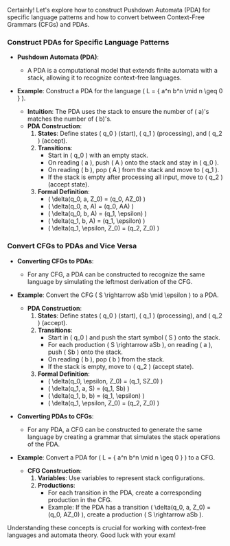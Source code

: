 


Certainly! Let's explore how to construct Pushdown Automata (PDA) for specific language patterns and how to convert between Context-Free Grammars (CFGs) and PDAs.

### Construct PDAs for Specific Language Patterns

- **Pushdown Automata (PDA)**:
  - A PDA is a computational model that extends finite automata with a stack, allowing it to recognize context-free languages.

- **Example**: Construct a PDA for the language \( L = \{ a^n b^n \mid n \geq 0 \} \).
  - **Intuition**: The PDA uses the stack to ensure the number of \( a\)'s matches the number of \( b\)'s.
  - **PDA Construction**:
    1. **States**: Define states \( q_0 \) (start), \( q_1 \) (processing), and \( q_2 \) (accept).
    2. **Transitions**:
       - Start in \( q_0 \) with an empty stack.
       - On reading \( a \), push \( A \) onto the stack and stay in \( q_0 \).
       - On reading \( b \), pop \( A \) from the stack and move to \( q_1 \).
       - If the stack is empty after processing all input, move to \( q_2 \) (accept state).
    3. **Formal Definition**:
       - \( \delta(q_0, a, Z_0) = (q_0, AZ_0) \)
       - \( \delta(q_0, a, A) = (q_0, AA) \)
       - \( \delta(q_0, b, A) = (q_1, \epsilon) \)
       - \( \delta(q_1, b, A) = (q_1, \epsilon) \)
       - \( \delta(q_1, \epsilon, Z_0) = (q_2, Z_0) \)

### Convert CFGs to PDAs and Vice Versa

- **Converting CFGs to PDAs**:
  - For any CFG, a PDA can be constructed to recognize the same language by simulating the leftmost derivation of the CFG.

- **Example**: Convert the CFG \( S \rightarrow aSb \mid \epsilon \) to a PDA.
  - **PDA Construction**:
    1. **States**: Define states \( q_0 \) (start), \( q_1 \) (processing), and \( q_2 \) (accept).
    2. **Transitions**:
       - Start in \( q_0 \) and push the start symbol \( S \) onto the stack.
       - For each production \( S \rightarrow aSb \), on reading \( a \), push \( Sb \) onto the stack.
       - On reading \( b \), pop \( b \) from the stack.
       - If the stack is empty, move to \( q_2 \) (accept state).
    3. **Formal Definition**:
       - \( \delta(q_0, \epsilon, Z_0) = (q_1, SZ_0) \)
       - \( \delta(q_1, a, S) = (q_1, Sb) \)
       - \( \delta(q_1, b, b) = (q_1, \epsilon) \)
       - \( \delta(q_1, \epsilon, Z_0) = (q_2, Z_0) \)

- **Converting PDAs to CFGs**:
  - For any PDA, a CFG can be constructed to generate the same language by creating a grammar that simulates the stack operations of the PDA.

- **Example**: Convert a PDA for \( L = \{ a^n b^n \mid n \geq 0 \} \) to a CFG.
  - **CFG Construction**:
    1. **Variables**: Use variables to represent stack configurations.
    2. **Productions**:
       - For each transition in the PDA, create a corresponding production in the CFG.
       - Example: If the PDA has a transition \( \delta(q_0, a, Z_0) = (q_0, AZ_0) \), create a production \( S \rightarrow aSb \).

Understanding these concepts is crucial for working with context-free languages and automata theory. Good luck with your exam!
